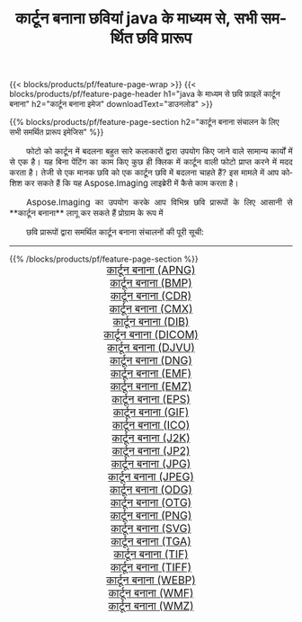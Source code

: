 ﻿---
title: कार्टून बनाना छवियां java के माध्यम से, सभी समर्थित छवि प्रारूप 
weight: 3920
url: /hi/java/cartoonify 
lang: hi
langdirlevel: 2
locales: zh-hans,ja,it,ru,de,es,fr,nl,id,lt,pl,pt,vi,tr,ko,zh-hant,ar,hi,th,sv,cs,uk,he
description: Aspose.Imaging का उपयोग करके आप java के माध्यम से आसानी से कार्टून बनाना चित्र बना सकते हैं
---

{{< blocks/products/pf/feature-page-wrap >}}
{{< blocks/products/pf/feature-page-header h1="java के माध्यम से छवि फ़ाइलें कार्टून बनाना" h2="कार्टून बनाना इमेज" downloadText="डाउनलोड" >}}


{{% blocks/products/pf/feature-page-section  h2="कार्टून बनाना संचालन के लिए सभी समर्थित प्रारूप इमेजिस" %}}
<p align="justify" style="text-indent:2em;font-size:15px;">
फोटो को कार्टून में बदलना बहुत सारे कलाकारों द्वारा उपयोग किए जाने वाले सामान्य कार्यों में से एक है। यह बिना पेंटिंग का काम किए कुछ ही क्लिक में कार्टून वाली फोटो प्राप्त करने में मदद करता है। तेजी से एक मानक छवि को एक कार्टून छवि में बदलना चाहते हैं? इस मामले में आप कोशिश कर सकते हैं कि यह Aspose.Imaging लाइब्रेरी में कैसे काम करता है।
</p>
<p align="justify" style="text-indent:2em;font-size:15px;">
Aspose.Imaging का उपयोग करके आप विभिन्न छवि प्रारूपों के लिए आसानी से **कार्टून बनाना** लागू कर सकते हैं प्रोग्राम के रूप में
</p>
<p align="justify" style="text-indent:2em;font-size:15px;">
छवि प्रारूपों द्वारा समर्थित कार्टून बनाना संचालनों की पूरी सूची:
</p>
<hr/>
{{% /blocks/products/pf/feature-page-section %}}
<div class="container-fluid productfamilypage bg-gray">
    <div class="convertypes bg-gray agp-content section">
        <div class="container">
		<div class="row other-converters" style="gap: 10px;font-size: 19px;text-align:center;">
		    <div class='col-md-2 other-converter remove-lp remove-rp'><a href="/imaging/hi/java/cartoonify/apng" style="padding:15px;">कार्टून बनाना (APNG)</a></div><div class='col-md-2 other-converter remove-lp remove-rp'><a href="/imaging/hi/java/cartoonify/bmp" style="padding:15px;">कार्टून बनाना (BMP)</a></div><div class='col-md-2 other-converter remove-lp remove-rp'><a href="/imaging/hi/java/cartoonify/cdr" style="padding:15px;">कार्टून बनाना (CDR)</a></div><div class='col-md-2 other-converter remove-lp remove-rp'><a href="/imaging/hi/java/cartoonify/cmx" style="padding:15px;">कार्टून बनाना (CMX)</a></div><div class='col-md-2 other-converter remove-lp remove-rp'><a href="/imaging/hi/java/cartoonify/dib" style="padding:15px;">कार्टून बनाना (DIB)</a></div><div class='col-md-2 other-converter remove-lp remove-rp'><a href="/imaging/hi/java/cartoonify/dicom" style="padding:15px;">कार्टून बनाना (DICOM)</a></div><div class='col-md-2 other-converter remove-lp remove-rp'><a href="/imaging/hi/java/cartoonify/djvu" style="padding:15px;">कार्टून बनाना (DJVU)</a></div><div class='col-md-2 other-converter remove-lp remove-rp'><a href="/imaging/hi/java/cartoonify/dng" style="padding:15px;">कार्टून बनाना (DNG)</a></div><div class='col-md-2 other-converter remove-lp remove-rp'><a href="/imaging/hi/java/cartoonify/emf" style="padding:15px;">कार्टून बनाना (EMF)</a></div><div class='col-md-2 other-converter remove-lp remove-rp'><a href="/imaging/hi/java/cartoonify/emz" style="padding:15px;">कार्टून बनाना (EMZ)</a></div><div class='col-md-2 other-converter remove-lp remove-rp'><a href="/imaging/hi/java/cartoonify/eps" style="padding:15px;">कार्टून बनाना (EPS)</a></div><div class='col-md-2 other-converter remove-lp remove-rp'><a href="/imaging/hi/java/cartoonify/gif" style="padding:15px;">कार्टून बनाना (GIF)</a></div><div class='col-md-2 other-converter remove-lp remove-rp'><a href="/imaging/hi/java/cartoonify/ico" style="padding:15px;">कार्टून बनाना (ICO)</a></div><div class='col-md-2 other-converter remove-lp remove-rp'><a href="/imaging/hi/java/cartoonify/j2k" style="padding:15px;">कार्टून बनाना (J2K)</a></div><div class='col-md-2 other-converter remove-lp remove-rp'><a href="/imaging/hi/java/cartoonify/jp2" style="padding:15px;">कार्टून बनाना (JP2)</a></div><div class='col-md-2 other-converter remove-lp remove-rp'><a href="/imaging/hi/java/cartoonify/jpg" style="padding:15px;">कार्टून बनाना (JPG)</a></div><div class='col-md-2 other-converter remove-lp remove-rp'><a href="/imaging/hi/java/cartoonify/jpeg" style="padding:15px;">कार्टून बनाना (JPEG)</a></div><div class='col-md-2 other-converter remove-lp remove-rp'><a href="/imaging/hi/java/cartoonify/odg" style="padding:15px;">कार्टून बनाना (ODG)</a></div><div class='col-md-2 other-converter remove-lp remove-rp'><a href="/imaging/hi/java/cartoonify/otg" style="padding:15px;">कार्टून बनाना (OTG)</a></div><div class='col-md-2 other-converter remove-lp remove-rp'><a href="/imaging/hi/java/cartoonify/png" style="padding:15px;">कार्टून बनाना (PNG)</a></div><div class='col-md-2 other-converter remove-lp remove-rp'><a href="/imaging/hi/java/cartoonify/svg" style="padding:15px;">कार्टून बनाना (SVG)</a></div><div class='col-md-2 other-converter remove-lp remove-rp'><a href="/imaging/hi/java/cartoonify/tga" style="padding:15px;">कार्टून बनाना (TGA)</a></div><div class='col-md-2 other-converter remove-lp remove-rp'><a href="/imaging/hi/java/cartoonify/tif" style="padding:15px;">कार्टून बनाना (TIF)</a></div><div class='col-md-2 other-converter remove-lp remove-rp'><a href="/imaging/hi/java/cartoonify/tiff" style="padding:15px;">कार्टून बनाना (TIFF)</a></div><div class='col-md-2 other-converter remove-lp remove-rp'><a href="/imaging/hi/java/cartoonify/webp" style="padding:15px;">कार्टून बनाना (WEBP)</a></div><div class='col-md-2 other-converter remove-lp remove-rp'><a href="/imaging/hi/java/cartoonify/wmf" style="padding:15px;">कार्टून बनाना (WMF)</a></div><div class='col-md-2 other-converter remove-lp remove-rp'><a href="/imaging/hi/java/cartoonify/wmz" style="padding:15px;">कार्टून बनाना (WMZ)</a></div>
                </div>
        </div>
    </div>
</div>
<br/>
